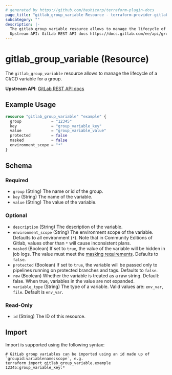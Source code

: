 ```yaml
---
# generated by https://github.com/hashicorp/terraform-plugin-docs
page_title: "gitlab_group_variable Resource - terraform-provider-gitlab"
subcategory: ""
description: |-
  The gitlab_group_variable resource allows to manage the lifecycle of a CI/CD variable for a group.
  Upstream API: GitLab REST API docs https://docs.gitlab.com/ee/api/group_level_variables.html
---
```


# gitlab_group_variable (Resource)

The `gitlab_group_variable` resource allows to manage the lifecycle of a CI/CD variable for a group.

**Upstream API**: [GitLab REST API docs](https://docs.gitlab.com/ee/api/group_level_variables.html)

## Example Usage

```terraform
resource "gitlab_group_variable" "example" {
  group             = "12345"
  key               = "group_variable_key"
  value             = "group_variable_value"
  protected         = false
  masked            = false
  environment_scope = "*"
}
```

<!-- schema generated by tfplugindocs -->
## Schema

### Required

- `group` (String) The name or id of the group.
- `key` (String) The name of the variable.
- `value` (String) The value of the variable.

### Optional

- `description` (String) The description of the variable.
- `environment_scope` (String) The environment scope of the variable. Defaults to all environment (`*`). Note that in Community Editions of Gitlab, values other than `*` will cause inconsistent plans.
- `masked` (Boolean) If set to `true`, the value of the variable will be hidden in job logs. The value must meet the [masking requirements](https://docs.gitlab.com/ee/ci/variables/#masked-variables). Defaults to `false`.
- `protected` (Boolean) If set to `true`, the variable will be passed only to pipelines running on protected branches and tags. Defaults to `false`.
- `raw` (Boolean) Whether the variable is treated as a raw string. Default: false. When true, variables in the value are not expanded.
- `variable_type` (String) The type of a variable. Valid values are: `env_var`, `file`. Default is `env_var`.

### Read-Only

- `id` (String) The ID of this resource.

## Import

Import is supported using the following syntax:

```shell
# GitLab group variables can be imported using an id made up of `groupid:variablename:scope`, e.g.
terraform import gitlab_group_variable.example 12345:group_variable_key:*
```
